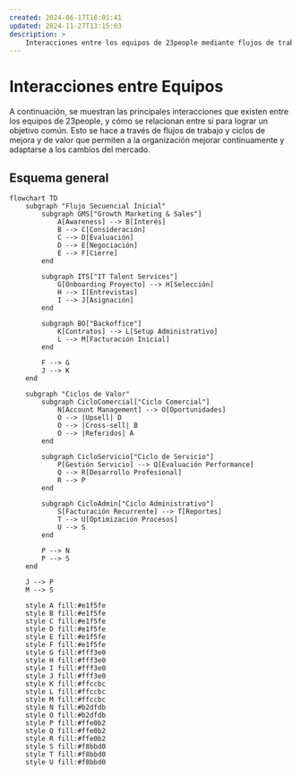 ```yaml
---
created: 2024-06-17T18:01:41
updated: 2024-11-27T13:15:03
description: >
    Interacciones entre los equipos de 23people mediante flujos de trabajo y ciclos de mejoras y de valor.
---
```


# Interacciones entre Equipos

A continuación, se muestran las principales interacciones que existen entre los equipos de 23people, y cómo se relacionan entre sí para lograr un objetivo común. Esto se hace a través de flujos de trabajo y ciclos de mejora y de valor que permiten a la organización mejorar continuamente y adaptarse a los cambios del mercado.

## Esquema general

```mermaid
flowchart TD
    subgraph "Flujo Secuencial Inicial"
        subgraph GMS["Growth Marketing & Sales"]
            A[Awareness] --> B[Interés]
            B --> C[Consideración]
            C --> D[Evaluación]
            D --> E[Negociación]
            E --> F[Cierre]
        end

        subgraph ITS["IT Talent Services"]
            G[Onboarding Proyecto] --> H[Selección]
            H --> I[Entrevistas]
            I --> J[Asignación]
        end

        subgraph BO["Backoffice"]
            K[Contratos] --> L[Setup Administrativo]
            L --> M[Facturación Inicial]
        end

        F --> G
        J --> K
    end

    subgraph "Ciclos de Valor"
        subgraph CicloComercial["Ciclo Comercial"]
            N[Account Management] --> O[Oportunidades]
            O --> |Upsell| D
            O --> |Cross-sell| B
            O --> |Referidos| A
        end

        subgraph CicloServicio["Ciclo de Servicio"]
            P[Gestión Servicio] --> Q[Evaluación Performance]
            Q --> R[Desarrollo Profesional]
            R --> P
        end

        subgraph CicloAdmin["Ciclo Administrativo"]
            S[Facturación Recurrente] --> T[Reportes]
            T --> U[Optimización Procesos]
            U --> S
        end

        P --> N
        P --> S
    end

    J --> P
    M --> S

    style A fill:#e1f5fe
    style B fill:#e1f5fe
    style C fill:#e1f5fe
    style D fill:#e1f5fe
    style E fill:#e1f5fe
    style F fill:#e1f5fe
    style G fill:#fff3e0
    style H fill:#fff3e0
    style I fill:#fff3e0
    style J fill:#fff3e0
    style K fill:#ffccbc
    style L fill:#ffccbc
    style M fill:#ffccbc
    style N fill:#b2dfdb
    style O fill:#b2dfdb
    style P fill:#ffe0b2
    style Q fill:#ffe0b2
    style R fill:#ffe0b2
    style S fill:#f8bbd0
    style T fill:#f8bbd0
    style U fill:#f8bbd0
```
